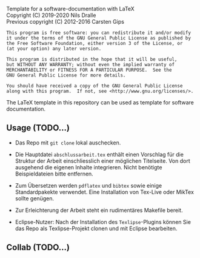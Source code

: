 Template for a software-documentation with LaTeX<br>
Copyright (C) 2019-2020  Nils Dralle<br>
Previous copyright (C) 2012-2016  Carsten Gips<br>


    This program is free software: you can redistribute it and/or modify
    it under the terms of the GNU General Public License as published by
    the Free Software Foundation, either version 3 of the License, or
    (at your option) any later version.

    This program is distributed in the hope that it will be useful,
    but WITHOUT ANY WARRANTY; without even the implied warranty of
    MERCHANTABILITY or FITNESS FOR A PARTICULAR PURPOSE.  See the
    GNU General Public License for more details.

    You should have received a copy of the GNU General Public License
    along with this program.  If not, see <http://www.gnu.org/licenses/>.



The LaTeX template in this repository can be used as template for software documentation.



## Usage (TODO...)

* Das Repo mit `git clone` lokal auschecken.

* Die Hauptdatei `abschlussarbeit.tex` enthält einen Vorschlag für die Struktur
  der Arbeit einschliesslich einer möglichen Titelseite. Von dort ausgehend die
  eigenen Inhalte integrieren. Nicht benötigte Beispieldateien bitte entfernen.

* Zum Übersetzen werden `pdflatex` und `bibtex` sowie einige Standardpakekte
  verwendet. Eine Installation von Tex-Live oder MikTex sollte genügen.

* Zur Erleichterung der Arbeit steht ein rudimentäres Makefile bereit.

* Eclipse-Nutzer: Nach der Installation des `Texlipse`-Plugins können Sie das
  Repo als Texlipse-Projekt clonen und mit Eclipse bearbeiten.

  
  
## Collab (TODO...)



